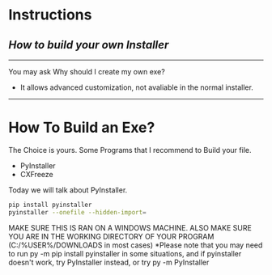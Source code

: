 # Instructions
## _How to build your own Installer_
---
You may ask
    Why should I create my own exe?
  - It allows advanced customization, not avaliable in the normal installer.
---
# How To Build an Exe?
The Choice is yours.
Some Programs that I recommend to Build your file.
 - PyInstaller
 - CXFreeze

Today we will talk about PyInstaller.
```sh
pip install pyinstaller
pyinstaller --onefile --hidden-import=
```
MAKE SURE THIS IS RAN ON A WINDOWS MACHINE. ALSO MAKE SURE YOU ARE IN THE WORKING DIRECTORY OF YOUR PROGRAM (C:/%USER%/DOWNLOADS in most cases)
*Please note that you may need to run py -m pip install pyinstaller in some situations, and if pyinstaller doesn't work, try PyInstaller instead, or try py -m PyInstaller
